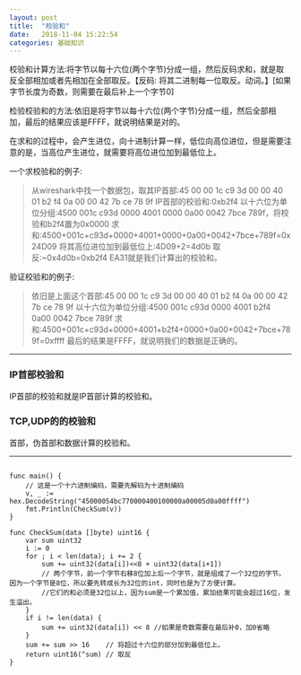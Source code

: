 ```yaml
---
layout: post
title:  "校验和"
date:   2018-11-04 15:22:54
categories: 基础知识
---
```


校验和计算方法:将字节以每十六位(两个字节)分成一组，然后反码求和，就是取反全部相加或者先相加在全部取反。【反码: 将其二进制每一位取反。动词。】[如果字节长度为奇数，则需要在最后补上一个字节0]

检验校验和的方法:依旧是将字节以每十六位(两个字节)分成一组，然后全部相加，最后的结果应该是FFFF，就说明结果是对的。

在求和的过程中，会产生进位，向十进制计算一样，低位向高位进位，但是需要注意的是，当高位产生进位，就需要将高位进位加到最低位上。
                            
一个求校验和的例子:

>从wireshark中找一个数据包，取其IP首部:45 00 00 1c c9 3d 00 00 40 01 b2 f4 0a 00 00 42 7b ce 78 9f
>IP首部的校验和:0xb2f4
>以十六位为单位分组:4500 001c c93d 0000 4001 0000 0a00 0042 7bce 789f，将校验和b2f4置为0x0000
>求和:4500+001c+c93d+0000+4001+0000+0a00+0042+7bce+789f=0x24D09
>将其高位进位加到最低位上:4D09+2=4d0b 
>取反:~0x4d0b=0xb2f4
>EA31就是我们计算出的校验和。

验证校验和的例子:

>依旧是上面这个首部:45 00 00 1c c9 3d 00 00 40 01 b2 f4 0a 00 00 42 7b ce 78 9f
>以十六位为单位分组:4500 001c c93d 0000 4001 b2f4 0a00 0042 7bce 789f
>求和:4500+001c+c93d+0000+4001+b2f4+0000+0a00+0042+7bce+789f=0xffff
>最后的结果是FFFF，就说明我们的数据是正确的。


-------------

### IP首部校验和

IP首部的校验和就是IP首部计算的校验和。

### TCP,UDP的的校验和

首部，伪首部和数据计算的校验和。

----

```

func main() {
	// 这是一个十六进制编码，需要先解码为十进制编码
	v, _ := hex.DecodeString("45000054bc770000400100000a00005d0a00ffff")	
	fmt.Println(CheckSum(v))
}

func CheckSum(data []byte) uint16 {
	var sum uint32
	i := 0
	for ; i < len(data); i += 2 {
		sum += uint32(data[i])<<8 + uint32(data[i+1]) 
		// 两个字节，前一个字节右移8位加上后一个字节，就是组成了一个32位的字节。因为一个字节是8位，所以要先转成长为32位的int，同时也是为了方便计算。
		//它们的和必须是32位以上，因为sum是一个累加值，累加结果可能会超过16位，发生溢出。
	}
	if i != len(data) {
		sum += uint32(data[i]) << 8 //如果是奇数需要在最后补0，加0省略
	}
	sum += sum >> 16    // 将超过十六位的部分加到最低位上。
	return uint16(^sum) // 取反
}

```